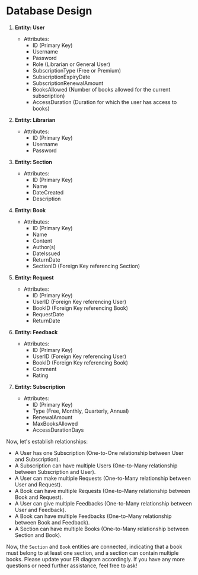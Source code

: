 # Database Design

1. **Entity: User**
   - Attributes:
     - ID (Primary Key)
     - Username
     - Password
     - Role (Librarian or General User)
     - SubscriptionType (Free or Premium)
     - SubscriptionExpiryDate
     - SubscriptionRenewalAmount
     - BooksAllowed (Number of books allowed for the current subscription)
     - AccessDuration (Duration for which the user has access to books)

2. **Entity: Librarian**
   - Attributes:
     - ID (Primary Key)
     - Username
     - Password

3. **Entity: Section**
   - Attributes:
     - ID (Primary Key)
     - Name
     - DateCreated
     - Description

4. **Entity: Book**
   - Attributes:
     - ID (Primary Key)
     - Name
     - Content
     - Author(s)
     - DateIssued
     - ReturnDate
     - SectionID (Foreign Key referencing Section)

5. **Entity: Request**
   - Attributes:
     - ID (Primary Key)
     - UserID (Foreign Key referencing User)
     - BookID (Foreign Key referencing Book)
     - RequestDate
     - ReturnDate

6. **Entity: Feedback**
   - Attributes:
     - ID (Primary Key)
     - UserID (Foreign Key referencing User)
     - BookID (Foreign Key referencing Book)
     - Comment
     - Rating

7. **Entity: Subscription**
   - Attributes:
     - ID (Primary Key)
     - Type (Free, Monthly, Quarterly, Annual)
     - RenewalAmount
     - MaxBooksAllowed
     - AccessDurationDays

Now, let's establish relationships:

- A User has one Subscription (One-to-One relationship between User and Subscription).
- A Subscription can have multiple Users (One-to-Many relationship between Subscription and User).
- A User can make multiple Requests (One-to-Many relationship between User and Request).
- A Book can have multiple Requests (One-to-Many relationship between Book and Request).
- A User can give multiple Feedbacks (One-to-Many relationship between User and Feedback).
- A Book can have multiple Feedbacks (One-to-Many relationship between Book and Feedback).
- A Section can have multiple Books (One-to-Many relationship between Section and Book).

Now, the `Section` and `Book` entities are connected, indicating that a book must belong to at least one section, and a section can contain multiple books. Please update your ER diagram accordingly. If you have any more questions or need further assistance, feel free to ask!
